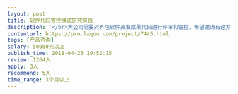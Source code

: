 ```yaml
---                
layout: post       
title: 软件代码管控模式研究实践           
description: '</br>大公司需要对外包软件开发成果代码进行评审和管控，希望邀请有这方面经验的团队参加。（注意：需要有成功案例）</br></br>主要研究内容：</br>1、代码规范，入库评审、检测。</br>2、代码存储、运维规范与实现。</br>3、代码成果出库安全受控分享。</br></br>涉及到管理机制设计。</br>'     
contenturl: https://pro.lagou.com/project/7445.html      
tags: [产品咨询]            
salary: 50000元以上          
publish_time: 2018-04-23 19:52:15         
review: 1264人                   
apply: 3人                   
recommend: 5人                   
time_range: 3个月以上              
---                 
```

